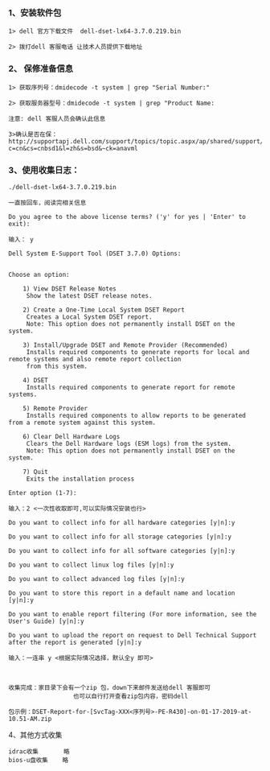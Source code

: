 ### 1、安装软件包

    1> dell 官方下载文件  dell-dset-lx64-3.7.0.219.bin 
    
    2> 拨打dell 客服电话 让技术人员提供下载地址
    
### 2、 保修准备信息

    1> 获取序列号：dmidecode -t system | grep "Serial Number:"
    
    2> 获取服务器型号：dmidecode -t system | grep "Product Name:
    
    注意: dell 客服人员会确认此信息
    
    3>确认是否在保：     http://supportapj.dell.com/support/topics/topic.aspx/ap/shared/support/my_systems_info/zh/cn/details?c=cn&cs=cnbsd1&l=zh&s=bsd&~ck=anavml
    
### 3、使用收集日志：

    ./dell-dset-lx64-3.7.0.219.bin
    
    一直按回车，阅读完相关信息
    
    Do you agree to the above license terms? ('y' for yes | 'Enter' to exit): 
    
    输入： y
    
    Dell System E-Support Tool (DSET 3.7.0) Options:


    Choose an option:
    
    	1) View DSET Release Notes 
    	 Show the latest DSET release notes.
    
    	2) Create a One-Time Local System DSET Report 
    	 Creates a Local System DSET report.
    	 Note: This option does not permanently install DSET on the system.
    
    	3) Install/Upgrade DSET and Remote Provider (Recommended)
    	 Installs required components to generate reports for local and remote systems and also remote report collection
    	 from this system.
    
    	4) DSET 
    	 Installs required components to generate report for remote systems.
    
    	5) Remote Provider 
    	 Installs required components to allow reports to be generated from a remote system against this system.
    
    	6) Clear Dell Hardware Logs 
    	 Clears the Dell Hardware logs (ESM logs) from the system.
    	 Note: This option does not permanently install DSET on the system.
    
    	7) Quit
    	 Exits the installation process
    
    Enter option (1-7): 
    
    输入：2 <一次性收取即可,可以实际情况安装也行>
    
    Do you want to collect info for all hardware categories [y|n]:y

    Do you want to collect info for all storage categories [y|n]:y
    
    Do you want to collect info for all software categories [y|n]:y
    
    Do you want to collect linux log files [y|n]:y
    
    Do you want to collect advanced log files [y|n]:y
    
    Do you want to store this report in a default name and location [y|n]:y
    
    Do you want to enable report filtering (For more information, see the User's Guide) [y|n]:y
    
    Do you want to upload the report on request to Dell Technical Support after the report is generated [y|n]:y

    输入：一连串 y <根据实际情况选择，默认全y 即可>
    
    
    
    收集完成：家目录下会有一个zip 包，down下来邮件发送给dell 客服即可
                      也可以自行打开查看zip包内容，密码dell
                      
    包示例：DSET-Report-for-[SvcTag-XXX<序列号>-PE-R430]-on-01-17-2019-at-10.51-AM.zip
    
    
4、其他方式收集

    idrac收集       略
    bios-u盘收集    略      


    
        

    
    